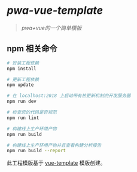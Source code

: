 # *pwa-vue-template*

> *pwa+vue的一个简单模板*

## npm 相关命令

``` bash
# 安装工程依赖
npm install

# 更新工程依赖
npm update

# 在 localhost:2018 上启动带有热更新机制的开发服务器
npm run dev

# 检查您的代码是否规范
npm run lint

# 构建线上生产环境产物
npm run build

# 构建线上生产环境产物并且查看构建分析报告
npm run build --report
```

此工程模版基于 [vue-template](https://github.com/vuejs-templates/webpack) 模版创建。
